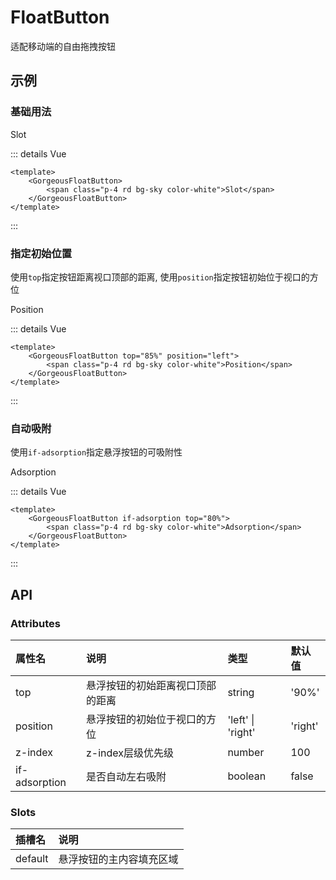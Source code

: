 # FloatButton

适配移动端的自由拖拽按钮

## 示例

### 基础用法
<div>
    <GorgeousFloatButton>
        <span class="p-4 rd bg-sky color-white">Slot</span>
    </GorgeousFloatButton>
</div>

::: details Vue

```vue
<template>
    <GorgeousFloatButton>
        <span class="p-4 rd bg-sky color-white">Slot</span>
    </GorgeousFloatButton>
</template>
```

:::

### 指定初始位置
使用`top`指定按钮距离视口顶部的距离, 使用`position`指定按钮初始位于视口的方位
<div>
    <GorgeousFloatButton top="85%" position="left">
        <span class="p-4 rd bg-sky color-white">Position</span>
    </GorgeousFloatButton>
</div>

::: details Vue

```vue
<template>
    <GorgeousFloatButton top="85%" position="left">
        <span class="p-4 rd bg-sky color-white">Position</span>
    </GorgeousFloatButton>
</template>
```

:::

### 自动吸附
使用`if-adsorption`指定悬浮按钮的可吸附性
<div>
    <GorgeousFloatButton if-adsorption top="80%">
        <span class="p-4 rd bg-sky color-white">Adsorption</span>
    </GorgeousFloatButton>
</div>

::: details Vue

```vue
<template>
    <GorgeousFloatButton if-adsorption top="80%">
        <span class="p-4 rd bg-sky color-white">Adsorption</span>
    </GorgeousFloatButton>
</template>
```

:::

## API

### Attributes
| 属性名 | 说明 | 类型 | 默认值 |
| :- | :- | :- | :- |
| top | 悬浮按钮的初始距离视口顶部的距离 | string | '90%' |
| position | 悬浮按钮的初始位于视口的方位 | 'left' \| 'right' | 'right' |
| z-index | z-index层级优先级 | number | 100 |
| if-adsorption | 是否自动左右吸附 | boolean | false |

### Slots
| 插槽名 | 说明 |
| :- | :- |
| default | 悬浮按钮的主内容填充区域 |
